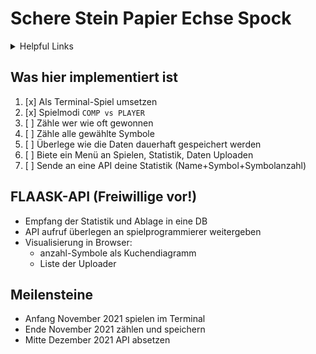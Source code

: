 Schere Stein Papier Echse Spock
====

<details><summary>Helpful Links</summary>
Spielregeln [BigBangTheory.fandom](https://bigbangtheory.fandom.com/de/wiki/Stein,_Papier,_Schere,_Echse,_Spock)
Spielregeln [Samkass](http://www.samkass.com/theories/RPSSL.html)
</details>

Was hier implementiert ist
----

1) [x] Als Terminal-Spiel umsetzen
2) [x] Spielmodi ``COMP vs PLAYER``
3) [ ] Zähle wer wie oft gewonnen
4) [ ] Zähle alle gewählte Symbole
5) [ ] Überlege wie die Daten dauerhaft gespeichert werden
6) [ ] Biete ein Menü an Spielen, Statistik, Daten Uploaden
7) [ ] Sende an eine API deine Statistik (Name+Symbol+Symbolanzahl)

FLAASK-API (Freiwillige vor!)
----

- Empfang der Statistik und Ablage in eine DB
- API aufruf überlegen an spielprogrammierer weitergeben
- Visualisierung in Browser:
    - anzahl-Symbole als Kuchendiagramm
    - Liste der Uploader

Meilensteine
----

- Anfang November 2021 spielen im Terminal
- Ende November 2021 zählen und speichern
- Mitte Dezember 2021 API absetzen
